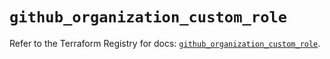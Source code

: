 # `github_organization_custom_role`

Refer to the Terraform Registry for docs: [`github_organization_custom_role`](https://registry.terraform.io/providers/integrations/github/6.3.0/docs/resources/organization_custom_role).
